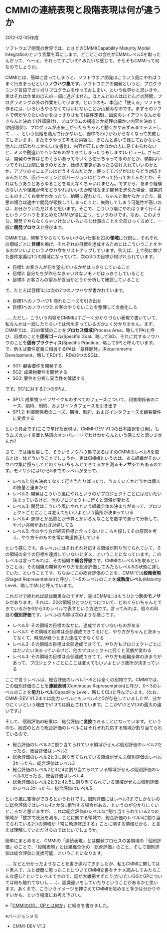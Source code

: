 # CMMIの連続表現と段階表現は何が違うか

2012-02-05作成

ソフトウエア開発の世界では、ときどきCMMI(Capability Maturity Model Integration)という言葉を耳にします。どこどこの会社がCMMIレベル5を取ったんだって、へーえ、それってすごいの? みたいな感じで。そもそもCMMIって何なのでしょうか。

CMMIとは、簡単に言ってしまうと、ソフトウエア開発はこういう風にやればうまく行きまっせという**ノウハウ集**です。ソフトウエアの開発というと、プログラミング言語でガリガリプログラムを作っておしまい、という世界かと思いきや、実はそれは作業のほんの一部に過ぎません。ほとんどの人はほとんどの時間、プログラミング以外の作業をしています。というのも、本当に「使える」ソフトを作るには、いろいろやらなくてはいけないことが山積みなのです。まずそのソフトで何がやりたいのかをはっきりさせて(要件定義)、画面のレイアウトなんかをきちんと決めて(外部設計)、プログラムの構造とか処理の細かい内容を決めて(内部設計)、プログラムが出来上がったらちゃんと動くかすみずみまでテストして……、という段階を踏んで行かないと、途中でわけがわからなくなって失敗してしまいます。またそうやって考えた内容も、きちんと書いて残しておかないと他人には伝わりませんし(文書化)、内容が正しいかほかの人に見てもらわないと、ミスや勘違いでヘンなものができてしまったりもします(レビュー)。さらには、開発の予算はどのぐらいあって今いくら使っちゃってるのかとか、納期はいつでそれには間に合うのかとか、仕様の変更があったら受け入れていいのかとか、アプリのマニュアルはどうするんだとか、使っててバグが出たらどう対応するんだとか、旧バージョンと新バージョンはどうやって持っておくんだとか、それはもうありとあらゆることを考えなくちゃいけません。ですから、あまり経験のない人や組織が何をどうやればいいのか曖昧なまま開発を進めた場合、結果的にものすごくお金がかかったり、納期に遅れたり、ちゃんと動かなかったり、最悪の場合は途中で開発が頓挫してしまったりと、失敗してしまう可能性が高いのは、お分かりいただけると思います。そこで、こういう風にやればうまく行くよというノウハウをまとめたCMMIが役に立つ、というわけです。なお、このような、開発でやらなくちゃいけないいろいろな仕事のことを全部ひっくるめて、一般に**開発プロセス**と呼びます。

CMMIでは、開発でやらなくちゃいけない仕事を22の**領域**に分割し、それぞれの領域ごとに**目標**を掲げ、それぞれの目標を達成するためにはこういうことをやるのがいいよという**ノウハウ**をリストアップしています。例えば、上で例に挙げた要件定義は1つの領域になっていて、次の3つの目標が掲げれられています。

- 目標1: お客さんが何を望んでいるかがはっきりしていること
- 目標2: 自分たちが作らなきゃいけないモノがはっきりしていること
- 目標3: お客さんの望みが妥当かどうか分析して確認していること

で、たとえば目標1には次の2つのノウハウが書かれています。

- 目標1へのノウハウ1: 隠れたニーズを引き出せ
- 目標1へのノウハウ2: お客のやりたいことを整理して文書化しろ

……ただし、こういう内容をCMMIはすごーく分かりづらい表現で書いていて、私なんかは一読したぐらいでは何を言っているのかよく分かりません。まず、CMMIでは、22の領域のことを**プロセス領域**(Process Area、略してPA)と呼び、目標のことを**固有ゴール**(Specific Goal、略してSG)、それに対するノウハウのことを**固有プラクティス**(Specific Practice、略してSP)と呼んでいます。で、例えば要件定義に相当するPAは「要件開発」(Requirements Development、略してRD)で、RDの3つのSGは、

- SG1: 顧客要件を開発する
- SG2: 成果物要件を開発する
- SG3: 要件を分析し妥当性を確認する

です。SG1に対する2つのSPは、

- SP1.1: 成果物ライフサイクルのすべてのフェーズについて、利害関係者のニーズ、期待、制約、およびインタフェースを引き出す
- SP1.2: 利害関係者のニーズ、期待、制約、およびインタフェースを顧客要件に変換する

という具合です(ここで挙げた表現は、CMMI-DEV V1.2の日本語訳を引用)。もうムズカシイ言葉と略語のオンパレードでわけわからんという感じだと思いませんか?

さて、では話を戻して、そういうノウハウ集であるはずのCMMIのレベル5を取るとは一体どういうことでしょうか。実はCMMIというのは、ある組織がそのノウハウ集に照らしてどのぐらいちゃんとできてるかを測る**モノサシ**でもあるのです。モノサシには1から5までのレベルがあって、

- レベル1: 何も決めてなくて行き当たりばったり、うまくいくかどうかは個人の技量と運まかせ
- レベル2: 開発はこういう風にやれというのがプロジェクトごとにはだいたい決まっているけど、他のプロジェクトに行くと流儀が変わる
- レベル3: 開発はこういう風にやれという組織全体の決まりがあって、プロジェクトごとにここは変えてもいいよという箇所が決まっている
- レベル4: 進捗とか品質とか予算とかいろんなことを数字で測って分析して、ヤバい兆候があれば対処してる
- レベル5: 今のやり方が経営目標と合ってないところを探してその原因を考え、やり方そのものを常に軌道修正している

という感じです。各レベルにはそれぞれ対応する領域が割り当てられていて、その領域の全ての目標を達成していないとダメ、ということになっています。このレベルは言ってみれば、その組織の**総合評価**です。CMMIのレベル5を取るということは、その組織の開発のやり方を総合評価してみたらレベル5の状態に達していた、ということです。ちなみにこの総合評価のことを、CMMIでは**段階表現**(Staged Representation)と呼び、1～5のレベルのことを**成熟度レベル**(Maturity Level、略してML)と呼んでいます。

これだけで終われば話は簡単なのですが、実はCMMIにはもうひとつ**別のモノサシ**があります。それは、22の領域ひとつひとつについて、どのぐらいちゃんとできているかを0から3のレベルで表すという方法です。言ってみれば、個々の科目の**個別評価**です。レベルの内容は次のような感じです。

- レベル0: その領域の目標のなかに、達成できていないものがある
- レベル1: その領域の目標は全部達成できてるけど、やり方がちゃんと決まってなくて、時間が経つとまた達成できなくなる
- レベル2: その領域の目標は全部達成できてて、やり方もプロジェクトごとにはだいたい決まっているけど、他のプロジェクトに行くと流儀が変わる
- レベル3: その領域の目標は全部達成できてて、やり方も組織全体の決まりがあって、プロジェクトごとにここは変えてもいいよという箇所が決まっている

ここで言うレベルは、総合評価のレベル1～5とは全くの別物です。CMMIでは、この個別評価のことを**連続表現**(Continuous Representation)と呼び、0～3のレベルのことを**能力レベル**(Capability Level、略してCL)と呼んでいます。(なお、CMMI-DEV V1.2までは能力レベルにもレベル4と5が存在していましたが、分かりにくいという理由でV1.3では廃止されています。ここがV1.2とV1.3の最大の違いです。)

そして、個別評価の結果は、総合評価に**変換**できることになっています。というのも、前述のとおり総合評価のレベルにはそれぞれ対応する領域が割り当てられているので、

- 総合評価のレベル2に割り当てられている領域がぜんぶ個別評価のレベル2だったら、総合評価はレベル2
- 総合評価のレベル2と3に割り当てられている領域がぜんぶ個別評価のレベル3だったら、総合評価はレベル3
- 総合評価のレベル2と3と4に割り当てられている領域がぜんぶ個別評価のレベル3だったら、総合評価はレベル4
- 総合評価のレベル2と3と4と5に割り当てられている領域がぜんぶ個別評価のレベル3だったら、総合評価はレベル5

という風に変換ができるというわけです。個別評価にはレベル3までしかないのに総合評価ではレベル4とか5に相当する場合がある、というのが分かりにくいところだと思いますが、これは総合評価のレベル4に割り当てられている2つの領域が「数字で状況を測る」ことに関する領域で、総合評価のレベル5に割り当てられている2つの領域が「常に軌道修正する」ことに関する領域だから、と言えば理解していただけるのではないでしょうか。

簡単にまとめると、CMMIの「連続表現」とは開発プロセスの各領域の「個別評価」のことで、「段階表現」とは組織全体の「総合評価」のこと、そして個別評価は総合評価に変換可能、ということになります。

……などと分かったようなことを書き連ねてきましたが、私もCMMIに関してはド素人で、ふと疑問に思ったことについてCMMI文書をナナメ読みしてみたらこんな感じ? というレベルですので、話が大雑把すぎたり(だいたいGGとGPについては何も触れてないし……)、認識違いをしていたりということがあるかと思います。あくまで、こういうイメージを押さえてCMMIを眺めると多少は分かりやすいかも、という程度にお考え下さい。

※「[CMMIのGG、GPとは何か](20120212.md)」に続きを書きました。

※バージョンメモ

- CMMI-DEV V1.3
